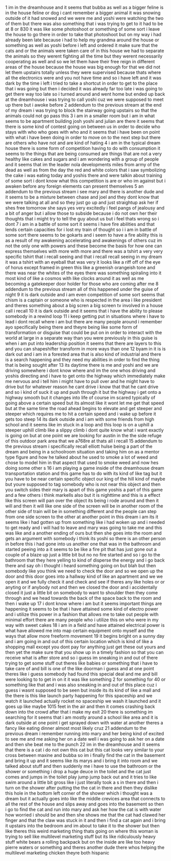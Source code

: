   1 im in the dreamhouse and it seems that bubba as well as a bigger feline is in the house feline or dog i cant remember a bigger animal it was snowing outside of it had snowed and we were me and yoshi were watching the two of them but there was also something that i was trying to get to it had to be at 8 or 830 it was like some photoshoot or something of some sort i leave the house to go there in order to take that photoshoot but on my way i had already been late because i had to help my grandma around the house or something as well as yoshi before i left and ordered it make sure that the cats and or the animals were taken care of in this house we had to separate the animals so they werent fighting all the time but they werent necessarily cooperating as well and so we let them have their free reign in different areas of the house because the house was big enough for that we did not let them upstairs totally unless they were supervised because thats where all the electronics were and you not have time and so i have left and it was dark by the time i left i tried to take a shortcut in order to get to the place that i was going but then i decided it was already far too late i was going to get there way too late so i turned around and went home but ended up back at the dreamhouse i was trying to call yoshi cuz we were supposed to meet up there but i awoke before  2 addendum to the previous stream at the end of my dream i was trying to block the stairway going upstairs so that the animals could not go pass this  3 i am in a smaller room but i am in what seems to be apartment building josh yoshi and julian are there it seems that there is some kind of contest going on between us in order to decide who stays with who who goes with who and it seems that i have been on point with what i have been doing in order to move on to the next step but there are others who have not and are kind of hating  4 i am in the typical dream house there is some form of competition having to do with consumption it seems to the things that are being consumed are things that are not a very healthy like cakes and sugars and i am wondering with a group of people and it seems that im the leader nola developments miles from army of the dead as well as from the day the red and white colors that i saw symbolizing the cake i was eating today and yoshis there and were talkin about training of some sort i dont know what this competition is are or who im against but i awaken before any foreign elements can present themselves  5 an addendum to the previous stream i see mary and there is another dude and it seems to be a mixture between chase and joel and they dont know that we were talking at all and so they just go up and just straightup ask her if shes free tomorrow she says yes very excitedly i feel pangs of jealousy and a bit of anger but i allow those to subside because i do not own her their thoughts that i might try to tell the guy about us but i feel thats wrong so i dont  7 i am in a battle of some sort it seems i have fire abilities and that lends certain capacities for i lost my train of thought so i i am in battle of some sort there seems to be gokarts and i seem to have a fire ability this is as a result of my awakening accelerating and awakenings of others cuz im not the only one with powers and these become the basis for how one can express themselves with more with more and there was a tshirt a very very specific tshirt that i recall seeing and that i recall recall seeing in my dream it was a tshirt with an eyeball that was very it looks like a riff off of the eye of horus except framed in green this like a greenish orangeish tone and there was near the whites of the eyes there was something spiraling into it most kind of like a cosmos with like clocks around it as well as me becoming a gatekeeper door holder for those who are coming after me  8 addendum to the previous stream all of this happened under the guise of night  9 it is dark outside and i am even competition of some sort seems that chism is a captain or someone who is respected in the area i like president and theres something about a big scren a big screen tv involved in a house call i recall  10 it is dark outside and it seems that i have the ability to please somebody in a rewind loop  11 i keep getting put in situations where i have to lead i dont recall where i am but there are many people around i remember ayo specifically being there and theyre being like some form of transformation or disguise that could be put on in order to interact with the world at large in a separate way than you were previously in this guise is when i am put into leadership position it seems that there are layers to this and you can shapeshifter transform in more ways than one  12 byam in it is is dark out and i am in a forested area that is also kind of industrial and there is a search happening and they need my abilities in order to find the thing that is being sought after  13 its daytime there is me and yoshi and we are driving somewhere i dont know where and im the one whos driving and yoshis directing and i have to get onto the highway which immediately make me nervous and i tell him i might have to pull over and he might have to drive but for whatever reason he cant drive i know that that he cant drive and so i kind of suck it up and push through it but the highway i get onto a highway smooth but it changes into life of course im scared typically of going above a certain speed but its almost like it wont let me get that speed but at the same time the road ahead begins to elevate and get steeper and steeper which requires me to hit a certain speed and i wake up before it gets too steep  14 its dark outside and i am with some friends from high school and it seems like im stuck in a loop and this loop is on a uphill a steeper uphill climb like a slippy climb i dont quite know what i want exactly is going on but at one point we are looking for austin in the the side refuge of this outdoor park area that we a768re at thats all i recall  15 addendum to the previous stream i specifically recall elliott hulse being a part of the dream and being in a schoolroom situation and taking him on as a mentor type figure and how he talked about he used to smoke a lot of weed and chose to model him in that aspect that used to smoke weed and now hes doing some other s  16 i am playing a game inside of the dreamhouse  dream transportation station and this game has to do with its kind of like tag but it you have to be near certain specific object our king of the hill kind of maybe but youre supposed to tag somebody who is not near this object and then you switch sides their mary is apart of this game yoshis a part of this game and a few others i think markells also but it is nighttime and this is a effect like this screen will pan over the object its being i rode around and then it will and then it will like one side of the screen will be in another room of the other side of train will be in something different and the people can step from one side screen to the other at another point in this dream i am its it seems like i had gotten up from something like i had woken up and i needed to get ready and i will had to leave and mary was going to take me and this was like and a another ending of ours but then she goes into the room and gets an argument with somebody i think its yoshi so there is an other person in before this i had gone into us another one that was in the bathroom and started peeing into a it seems to be like a fire pit that has just gone out a couple of a blaze up just a little bit but no no fire started and so i go to the bathroom that they here yelling to kind of disperse the energy and i go back there and say oh i thought i heard something going on but blah but then somebody like you think we need to check the door and so we open up the door and this door goes into a hallway kind of like an apartment and we we open it and we fully check it and check and see if theres any like holes or or anyting or if anybody not and then we closed the door and i accidentally closed it just a little bit on somebody to want to shoulder then they come through and we head towards the back of the space back to the room and then i wake up  17 i dont know where i am but it seems important things are happening it seems to be that i have attained some kind of electro power and i utilize this power in a fashion that allows me to take out people with minimal effort there are many people who i utilize this on who were in my way with sweet cakes  18 i am in a field and have attained electrical power is what have allowed me into map certain equipment onto myself and the ways that allow more freeform movement  19 it begins bright on a sunny day and i am going in and out of this certain location which is kind of like a shopping mall except you dont pay for anything just get these out yours and then yet the make sure that you show up in a timely fashion so that you can receive what is after store and so i guess im sneaking in and out of there trying to get some stuff out theres like babies or something that i have to take care of and bill is one of the like doorman i guess and at one point theres like i guess somebody had found this special deal and me and bill were looking to to get in on it it was like something 2 for something for 40 or something like that and i was also sneaking in and out of this place cuz i guess i wasnt supposed to be seen but inside its its kind of like a mall and the there is this like launch party happening for this spaceship and we watch it launched actually rocket no spaceship we wash it launched and it goes up like maybe 1015 feet in the air and then it comes crashing back down into the crowd after that i make my exit  20 there is something im searching for it seems that i am mostly around a school like area and it is dark outside at one point i get sprayed down with water at another theres a fancy like eating dinner almost most likely cruz  21 addendum to the previous dream i remember running into mary and her being kind of excited to see me and me asking her on a date well i was going to ask her on a date and then she beat me to the punch  22 im in the dreamhouse and it seems that there is a cat i do not own this cat but this cat looks very similar to your cross between maxine and bubba so im i finally find the cat in the basement and bring it up and it seems like its marys and i bring it into room and we talked about stuff and then suddenly me i have to use the bathroom or the shower or something i drop a huge deuce in the toilet and the cat just comes and jumps in the toilet play jump jump back out and it tries to like swim around a little bit gross like i just literally took a s in there and then i turn on the shower after putting the the cat in there and then they dislike this hole in the bottom left corner of the shower which i thought was a dream but it actually goes into like the middle crevices area that connects to all the rest of the house and slips away and goes into the basement so then i go to find the cat and run into mary and ask her how the cat is with water how worried i should be and then she shows me that the cat had clawed her finger and that the claw was stuck in it and then i find a cat again and i bring it upstairs into the bedroom and im about to take it to the shower but then like theres this weird marketing thing thats going on where this woman is trying to sell like multilevel marketing stuff but its like ridiculously heavy stuff white bears a rolling backpack but on the inside are like too heavy pierre waters or something and theres another dude there whos helping the multilevel marketing chicken theyre both hispanic